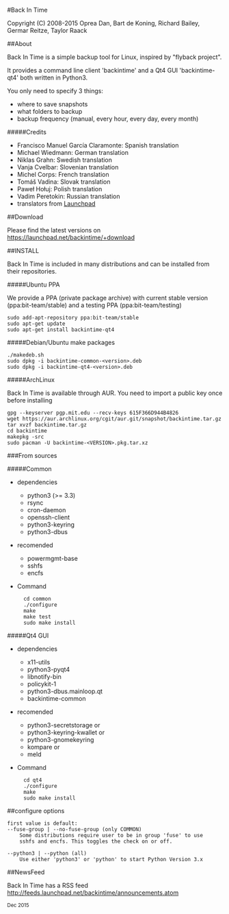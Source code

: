 #Back In Time

Copyright (C) 2008-2015 Oprea Dan, Bart de Koning, Richard Bailey, Germar Reitze, Taylor Raack

##About

Back In Time is a simple backup tool for Linux, inspired by "flyback project".

It provides a command line client 'backintime' and a Qt4 GUI 'backintime-qt4'
both written in Python3.

You only need to specify 3 things:
* where to save snapshots
* what folders to backup
* backup frequency (manual, every hour, every day, every month)

#####Credits

* Francisco Manuel García Claramonte: Spanish translation
* Michael Wiedmann: German translation
* Niklas Grahn: Swedish translation
* Vanja Cvelbar: Slovenian translation
* Michel Corps: French translation
* Tomáš Vadina: Slovak translation
* Paweł Hołuj: Polish translation
* Vadim Peretokin: Russian translation
* translators from [Launchpad](https://translations.launchpad.net/backintime/trunk/+pots/back-in-time)

##Download

Please find the latest versions on
https://launchpad.net/backintime/+download

##INSTALL

Back In Time is included in many distributions and can be installed from their
repositories.

#####Ubuntu PPA

We provide a PPA (private package archive) with current stable version (ppa:bit-team/stable)
and a testing PPA (ppa:bit-team/testing)

    sudo add-apt-repository ppa:bit-team/stable
    sudo apt-get update
    sudo apt-get install backintime-qt4

#####Debian/Ubuntu make packages

    ./makedeb.sh
    sudo dpkg -i backintime-common-<version>.deb
    sudo dpkg -i backintime-qt4-<version>.deb

#####ArchLinux

Back In Time is available through AUR. You need to import a public key once
before installing

    gpg --keyserver pgp.mit.edu --recv-keys 615F366D944B4826
    wget https://aur.archlinux.org/cgit/aur.git/snapshot/backintime.tar.gz
    tar xvzf backintime.tar.gz
    cd backintime
    makepkg -src
    sudo pacman -U backintime-<VERSION>.pkg.tar.xz

###From sources

#####Common

* dependencies
    - python3 (>= 3.3)
    - rsync
    - cron-daemon
    - openssh-client
    - python3-keyring
    - python3-dbus

* recomended
    - powermgmt-base
    - sshfs
    - encfs

* Command

        cd common
        ./configure
        make
        make test
        sudo make install


#####Qt4 GUI

* dependencies
    - x11-utils
    - python3-pyqt4
    - libnotify-bin
    - policykit-1
    - python3-dbus.mainloop.qt
    - backintime-common

* recomended
    - python3-secretstorage or
    - python3-keyring-kwallet or
    - python3-gnomekeyring
    - kompare or
    - meld

* Command

        cd qt4
        ./configure
        make
        sudo make install


##configure options

    first value is default:
    --fuse-group | --no-fuse-group (only COMMON)
        Some distributions require user to be in group 'fuse' to use
        sshfs and encfs. This toggles the check on or off.

    --python3 | --python (all)
        Use either 'python3' or 'python' to start Python Version 3.x

##NewsFeed

Back In Time has a RSS feed
http://feeds.launchpad.net/backintime/announcements.atom

<sub>Dec 2015</sub>
